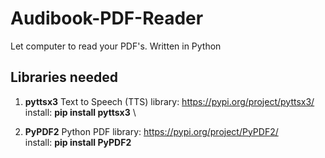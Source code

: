 # Audibook-PDF-Reader
Let computer to read your PDF's. Written in Python

## Libraries needed
1. **pyttsx3** Text to Speech (TTS) library: https://pypi.org/project/pyttsx3/ \
install: **pip install pyttsx3** \

2. **PyPDF2** Python PDF library: https://pypi.org/project/PyPDF2/ \
install: **pip install PyPDF2**

